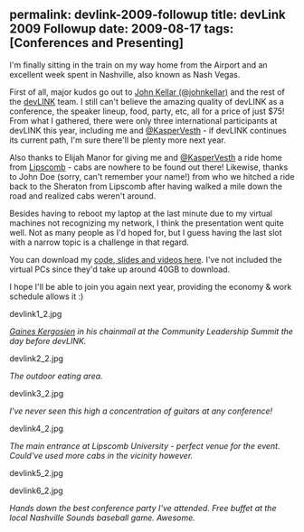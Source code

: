 permalink: devlink-2009-followup
title: devLink 2009 Followup
date: 2009-08-17
tags: [Conferences and Presenting]
---
I'm finally sitting in the train on my way home from the Airport and an excellent week spent in Nashville, also known as Nash Vegas.

<!-- more -->

First of all, major kudos go out to [John Kellar (@johnkellar)](http://www.johnkellar.com/) and the rest of the [devLINK](http://www.devlink.net/) team. I still can't believe the amazing quality of devLINK as a conference, the speaker lineup, food, party, etc, all for a price of just $75! From what I gathered, there were only three international participants at devLINK this year, including me and [@KasperVesth](http://www.twitter.com/KasperVesth) - if devLINK continues its current path, I'm sure there'll be plenty more next year.

Also thanks to Elijah Manor for giving me and [@KasperVesth](http://www.twitter.com/KasperVesth) a ride home from [Lipscomb](http://www.lipscomb.edu/) - cabs are nowhere to be found out there! Likewise, thanks to John Doe (sorry, can't remember your name!) from who we hitched a ride back to the Sheraton from Lipscomb after having walked a mile down the road and realized cabs weren't around.

Besides having to reboot my laptop at the last minute due to my virtual machines not recognizing my network, I think the presentation went quite well. Not as many people as I'd hoped for, but I guess having the last slot with a narrow topic is a challenge in that regard.

You can download my [code, slides and videos here](http://www.improve.dk/downloads/Speech_NLB.rar). I've not included the virtual PCs since they'd take up around 40GB to download.

I hope I'll be able to join you again next year, providing the economy & work schedule allows it :)

devlink1_2.jpg

*[Gaines Kergosien](http://twitter.com/gainesk) in his chainmail at the Community Leadership Summit the day before devLINK.*

devlink2_2.jpg

*The outdoor eating area.*

devlink3_2.jpg

*I've never seen this high a concentration of guitars at any conference!*

devlink4_2.jpg

*The main entrance at Lipscomb University - perfect venue for the event. Could've used more cabs in the vicinity however.*

devlink5_2.jpg

devlink6_2.jpg

*Hands down the best conference party I've attended. Free buffet at the local Nashville Sounds baseball game. Awesome.*
